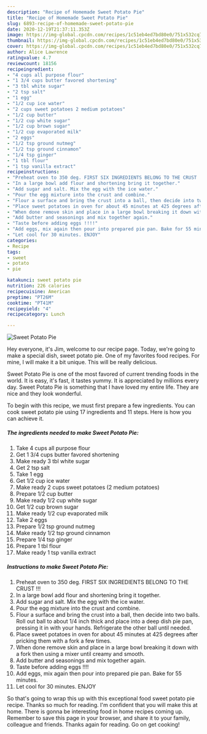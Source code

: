 ```yaml
---
description: "Recipe of Homemade Sweet Potato Pie"
title: "Recipe of Homemade Sweet Potato Pie"
slug: 6893-recipe-of-homemade-sweet-potato-pie
date: 2020-12-19T21:37:11.353Z
image: https://img-global.cpcdn.com/recipes/1c51eb4ed7bd80e0/751x532cq70/sweet-potato-pie-recipe-main-photo.jpg
thumbnail: https://img-global.cpcdn.com/recipes/1c51eb4ed7bd80e0/751x532cq70/sweet-potato-pie-recipe-main-photo.jpg
cover: https://img-global.cpcdn.com/recipes/1c51eb4ed7bd80e0/751x532cq70/sweet-potato-pie-recipe-main-photo.jpg
author: Alice Lawrence
ratingvalue: 4.7
reviewcount: 18156
recipeingredient:
- "4 cups all purpose flour"
- "1 3/4 cups butter favored shortening"
- "3 tbl white sugar"
- "2 tsp salt"
- "1 egg"
- "1/2 cup ice water"
- "2 cups sweet potatoes 2 medium potatoes"
- "1/2 cup butter"
- "1/2 cup white sugar"
- "1/2 cup brown sugar"
- "1/2 cup evaporated milk"
- "2 eggs"
- "1/2 tsp ground nutmeg"
- "1/2 tsp ground cinnamon"
- "1/4 tsp ginger"
- "1 tbl flour"
- "1 tsp vanilla extract"
recipeinstructions:
- "Preheat oven to 350 deg. FIRST SIX INGREDIENTS BELONG TO THE CRUST !!!"
- "In a large bowl add flour and shortening bring it together."
- "Add sugar and salt. Mix the egg with the ice water."
- "Pour the egg mixture into the crust and combine."
- "Flour a surface and bring the crust into a ball, then decide into two balls. Roll out ball to about 1/4 inch thick and place into a deep dish pie pan, pressing it in with your hands. Refrigerate the other ball until needed."
- "Place sweet potatoes in oven for about 45 minutes at 425 degrees after pricking them with a fork a few times."
- "When done remove skin and place in a large bowl breaking it down with a fork then using a mixer until creamy and smooth."
- "Add butter and seasonings and mix together again."
- "Taste before adding eggs !!!!"
- "Add eggs, mix again then pour into prepared pie pan. Bake for 55 minutes."
- "Let cool for 30 minutes. ENJOY"
categories:
- Recipe
tags:
- sweet
- potato
- pie

katakunci: sweet potato pie 
nutrition: 226 calories
recipecuisine: American
preptime: "PT26M"
cooktime: "PT41M"
recipeyield: "4"
recipecategory: Lunch

---
```



![Sweet Potato Pie](https://img-global.cpcdn.com/recipes/1c51eb4ed7bd80e0/751x532cq70/sweet-potato-pie-recipe-main-photo.jpg)

Hey everyone, it's Jim, welcome to our recipe page. Today, we're going to make a special dish, sweet potato pie. One of my favorites food recipes. For mine, I will make it a bit unique. This will be really delicious.



Sweet Potato Pie is one of the most favored of current trending foods in the world. It is easy, it's fast, it tastes yummy. It is appreciated by millions every day. Sweet Potato Pie is something that I have loved my entire life. They are nice and they look wonderful.


To begin with this recipe, we must first prepare a few ingredients. You can cook sweet potato pie using 17 ingredients and 11 steps. Here is how you can achieve it.

<!--inarticleads1-->

##### The ingredients needed to make Sweet Potato Pie:

1. Take 4 cups all purpose flour
1. Get 1 3/4 cups butter favored shortening
1. Make ready 3 tbl white sugar
1. Get 2 tsp salt
1. Take 1 egg
1. Get 1/2 cup ice water
1. Make ready 2 cups sweet potatoes (2 medium potatoes)
1. Prepare 1/2 cup butter
1. Make ready 1/2 cup white sugar
1. Get 1/2 cup brown sugar
1. Make ready 1/2 cup evaporated milk
1. Take 2 eggs
1. Prepare 1/2 tsp ground nutmeg
1. Make ready 1/2 tsp ground cinnamon
1. Prepare 1/4 tsp ginger
1. Prepare 1 tbl flour
1. Make ready 1 tsp vanilla extract




<!--inarticleads2-->

##### Instructions to make Sweet Potato Pie:

1. Preheat oven to 350 deg. FIRST SIX INGREDIENTS BELONG TO THE CRUST !!!
1. In a large bowl add flour and shortening bring it together.
1. Add sugar and salt. Mix the egg with the ice water.
1. Pour the egg mixture into the crust and combine.
1. Flour a surface and bring the crust into a ball, then decide into two balls. Roll out ball to about 1/4 inch thick and place into a deep dish pie pan, pressing it in with your hands. Refrigerate the other ball until needed.
1. Place sweet potatoes in oven for about 45 minutes at 425 degrees after pricking them with a fork a few times.
1. When done remove skin and place in a large bowl breaking it down with a fork then using a mixer until creamy and smooth.
1. Add butter and seasonings and mix together again.
1. Taste before adding eggs !!!!
1. Add eggs, mix again then pour into prepared pie pan. Bake for 55 minutes.
1. Let cool for 30 minutes. ENJOY




So that's going to wrap this up with this exceptional food sweet potato pie recipe. Thanks so much for reading. I'm confident that you will make this at home. There is gonna be interesting food in home recipes coming up. Remember to save this page in your browser, and share it to your family, colleague and friends. Thanks again for reading. Go on get cooking!
